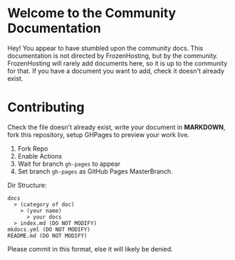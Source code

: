 # Welcome to the Community Documentation
Hey! You appear to have stumbled upon the community docs. This documentation is not directed by FrozenHosting, but by the community. FrozenHosting will rarely add documents here, so it is up to the community for that. If you have a document you want to add, check it doesn't already exist.

# Contributing
Check the file doesn't already exist, write your document in **MARKDOWN**, fork this repository, setup GHPages to preview your work live.
1. Fork Repo
2. Enable Actions
3. Wait for branch `gh-pages` to appear
4. Set branch `gh-pages` as GitHub Pages MasterBranch.

Dir Structure:
```
docs
  > (category of doc)
    > (your name)
      > your docs
  > index.md (DO NOT MODIFY)
mkdocs.yml (DO NOT MODIFY)
README.md (DO NOT MODIFY)
```
Please commit in this format, else it will likely be denied.
